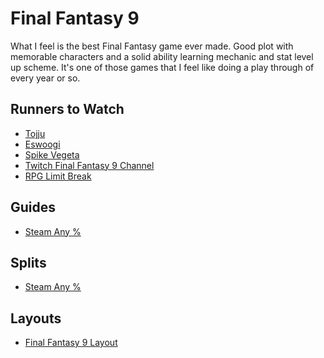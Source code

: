 # Final Fantasy 9

What I feel is the best Final Fantasy game ever made. Good plot with memorable
characters and a solid ability learning mechanic and stat level up scheme. It's
one of those games that I feel like doing a play through of every year or so.

## Runners to Watch

  * [Tojju][1]
  * [Eswoogi][2]
  * [Spike Vegeta][3]
  * [Twitch Final Fantasy 9 Channel][4]
  * [RPG Limit Break][5]

## Guides

  * [Steam Any %][6]

## Splits

  * [Steam Any %][7]

## Layouts

  * [Final Fantasy 9 Layout][8]

[1]: https://www.twitch.tv/tojju
[2]: https://www.twitch.tv/eswoogi
[3]: https://www.twitch.tv/spikevegeta
[4]: https://www.twitch.tv/directory/game/Final%20Fantasy%20IX
[5]: https://www.twitch.tv/rpglimitbreak
[6]: ./Guides/Any%.md
[7]: ./Splits/Final_Fantasy_9.lsl
[8]: ./Layouts/Final_Fantasy_9_PC_Any%.lss